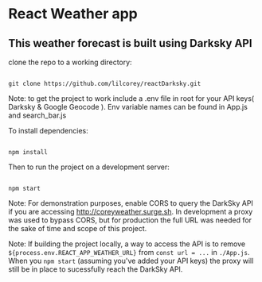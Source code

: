 # React Weather app

## This weather forecast is built using Darksky API

clone the repo to a working directory:
```node

git clone https://github.com/lilcorey/reactDarksky.git
```

Note: to get the project to work include a .env file in root for your API keys( Darksky & Google Geocode ). Env variable names can be found in App.js and search_bar.js

To install dependencies:
```node

npm install
```

Then to run the project on a development server:
```node

npm start
```

Note: For demonstration purposes, enable CORS to query the DarkSky API if you are accessing http://coreyweather.surge.sh. In development a proxy was used to bypass CORS, but for production the full URL was needed for the sake of time and scope of this project. 

Note: If building the project locally, a way to access the API is to remove `${process.env.REACT_APP_WEATHER_URL}` from `const url = ...` in `./App.js`. When you `npm start` (assuming you've added your API keys) the proxy will still be in place to sucessfully reach the DarkSky API.
